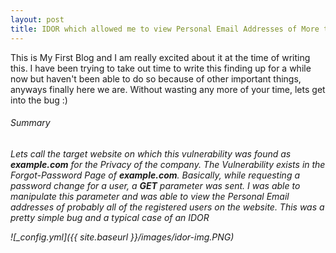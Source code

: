 ```yaml
---
layout: post
title: IDOR which allowed me to view Personal Email Addresses of More than 50K Users! 
---
```



This is My First Blog and I am really excited about it at the time of writing this. I have been trying to take out time to write this finding up for a while now but haven't been able to do so because of other important things, anyways finally here we are. Without wasting any more of your time, lets get into the bug :)

<h6>Summary<h6>
  
  
Lets call the target website on which this vulnerability was found as **example.com** for the Privacy of the company. The Vulnerability exists in the Forgot-Password Page of **example.com**. Basically, while requesting a password change for a user,  a **GET** parameter was sent. I was able to manipulate this parameter and was able to view the Personal Email addresses of probably all of the registered users on the website. This was a pretty simple bug and a typical case of an IDOR


![_config.yml]({{ site.baseurl }}/images/idor-img.PNG)
